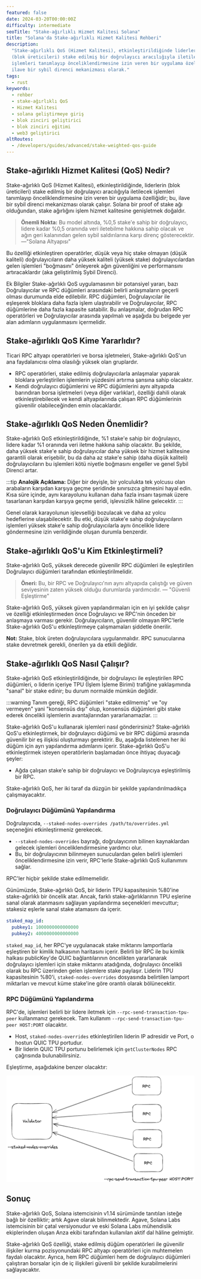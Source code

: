 ```yaml
---
featured: false
date: 2024-03-20T00:00:00Z
difficulty: intermediate
seoTitle: "Stake-ağırlıklı Hizmet Kalitesi Solana"
title: "Solana'da Stake-ağırlıklı Hizmet Kalitesi Rehberi"
description:
  "Stake-ağırlıklı QoS (Hizmet Kalitesi), etkinleştirildiğinde liderlerin 
  (blok üreticileri) stake edilmiş bir doğrulayıcı aracılığıyla iletilen 
  işlemleri tanımlayıp önceliklendirmesine izin veren bir uygulama özelliğidir, 
  ilave bir sybil direnci mekanizması olarak."
tags:
  - rust
keywords:
  - rehber
  - stake-ağırlıklı QoS
  - Hizmet Kalitesi
  - solana geliştirmeye giriş
  - blok zinciri geliştirici
  - blok zinciri eğitimi
  - web3 geliştirici
altRoutes:
  - /developers/guides/advanced/stake-weighted-qos-guide
---
```


## Stake-ağırlıklı Hizmet Kalitesi (QoS) Nedir?

Stake-ağırlıklı QoS (Hizmet Kalitesi), etkinleştirildiğinde, liderlerin (blok üreticileri) stake edilmiş bir doğrulayıcı aracılığıyla iletilecek işlemleri tanımlayıp önceliklendirmesine izin veren bir uygulama özelliğidir; bu, ilave bir sybil direnci mekanizması olarak çalışır. Solana bir proof of stake ağı olduğundan, stake ağırlığını işlem hizmet kalitesine genişletmek doğaldır. 

> **Önemli Nokta:** 
> Bu model altında, %0,5 stake'e sahip bir doğrulayıcı, lidere kadar %0,5 oranında veri iletebilme hakkına sahip olacak ve ağın geri kalanından gelen sybil saldırılarına karşı direnç gösterecektir. —"Solana Altyapısı"

Bu özelliği etkinleştiren operatörler, düşük veya hiç stake olmayan (düşük kaliteli) doğrulayıcıların daha yüksek kaliteli (yüksek stake) doğrulayıcılardan gelen işlemleri "boğmasını" önleyerek ağın güvenliğini ve performansını artıracaklardır (aka geliştirilmiş Sybil Direnci).


Ek Bilgiler
Stake-ağırlıklı QoS uygulamasının bir potansiyel yararı, bazı Doğrulayıcılar ve RPC düğümleri arasındaki belirli anlaşmaların geçerli olması durumunda elde edilebilir. RPC düğümleri, Doğrulayıcılar ile eşleşerek bloklara daha fazla işlem ulaştırabilir ve Doğrulayıcılar, RPC düğümlerine daha fazla kapasite satabilir. Bu anlaşmalar, doğrudan RPC operatörleri ve Doğrulayıcılar arasında yapılmalı ve aşağıda bu belgede yer alan adımların uygulanmasını içermelidir.


## Stake-ağırlıklı QoS Kime Yararlıdır?

Ticari RPC altyapı operatörleri ve borsa işletmeleri, Stake-ağırlıklı QoS'un ana faydalanıcısı olma olasılığı yüksek olan gruplardır. 

- RPC operatörleri, stake edilmiş doğrulayıcılarla anlaşmalar yaparak bloklara yerleştirilen işlemlerin yüzdesini artırma şansına sahip olacaktır.
- Kendi doğrulayıcı düğümlerini ve RPC düğümlerini aynı altyapıda barındıran borsa işletmeleri (veya diğer varlıklar), özelliği dahili olarak etkinleştirebilecek ve kendi altyapılarında çalışan RPC düğümlerinin güvenilir olabileceğinden emin olacaklardır.

## Stake-ağırlıklı QoS Neden Önemlidir?

Stake-ağırlıklı QoS etkinleştirildiğinde, %1 stake'e sahip bir doğrulayıcı, lidere kadar %1 oranında veri iletme hakkına sahip olacaktır. Bu şekilde, daha yüksek stake'e sahip doğrulayıcılar daha yüksek bir hizmet kalitesine garantili olarak erişebilir, bu da daha az stake'e sahip (daha düşük kaliteli) doğrulayıcıların bu işlemleri kötü niyetle boğmasını engeller ve genel Sybil Direnci artar.

:::tip
**Analojik Açıklama:**
Diğer bir deyişle, bir yolculukta tek yolcusu olan arabaların karşıdan karşıya geçme şeridinde sınırsızca gitmesini hayal edin. Kısa süre içinde, aynı karayolunu kullanan daha fazla insanı taşımak üzere tasarlanan karşıdan karşıya geçme şeridi, işlevsizlik hâline gelecektir.
:::

Genel olarak karayolunun işlevselliği bozulacak ve daha az yolcu hedeflerine ulaşabilecektir. Bu etki, düşük stake'e sahip doğrulayıcıların işlemleri yüksek stake'e sahip doğrulayıcılarla aynı öncelikle lidere göndermesine izin verildiğinde oluşan durumla benzerdir.

## Stake-ağırlıklı QoS'u Kim Etkinleştirmeli?

Stake-ağırlıklı QoS, yüksek derecede güvenilir RPC düğümleri ile eşleştirilen Doğrulayıcı düğümleri tarafından etkinleştirilmelidir. 

> **Öneri:** 
> Bu, bir RPC ve Doğrulayıcı'nın aynı altyapıda çalıştığı ve güven seviyesinin zaten yüksek olduğu durumlarda yardımcıdır. — "Güvenli Eşleştirme"

Stake-ağırlıklı QoS, yüksek güven yapılandırmaları için en iyi şekilde çalışır ve özelliği etkinleştirmeden önce Doğrulayıcı ve RPC'nin önceden bir anlaşmaya varması gerekir. Doğrulayıcıların, güvenilir olmayan RPC'lerle Stake-ağırlıklı QoS'u etkinleştirmeye çalışmamaları şiddetle önerilir.

**Not:** Stake, blok üreten doğrulayıcılara uygulanmalıdır. RPC sunucularına stake devretmek gerekli, önerilen ya da etkili değildir.

## Stake-ağırlıklı QoS Nasıl Çalışır?

Stake-ağırlıklı QoS etkinleştirildiğinde, bir doğrulayıcı ile eşleştirilen RPC düğümleri, o liderin içeriye TPU (İşlem İşleme Birimi) trafiğine yaklaşımında "sanal" bir stake edinir; bu durum normalde mümkün değildir.

:::warning
Tanım gereği, RPC düğümleri "stake edilmemiş" ve "oy vermeyen" yani "konsensüs dışı" olup, konsensüs düğümleri gibi stake ederek öncelikli işlemlerin avantajlarından yararlanamazlar.
:::

Stake-ağırlıklı QoS'u kullanarak işlemleri nasıl gönderirsiniz? Stake-ağırlıklı QoS'u etkinleştirmek, bir doğrulayıcı düğümü ve bir RPC düğümü arasında güvenilir bir eş ilişkisi oluşturmayı gerektirir. Bu, aşağıda listelenen her iki düğüm için ayrı yapılandırma adımlarını içerir. Stake-ağırlıklı QoS'u etkinleştirmek isteyen operatörlerin başlamadan önce ihtiyaç duyacağı şeyler:

- Ağda çalışan stake'e sahip bir doğrulayıcı ve Doğrulayıcıya eşleştirilmiş bir RPC.

Stake-ağırlıklı QoS, her iki taraf da düzgün bir şekilde yapılandırılmadıkça çalışmayacaktır.

### Doğrulayıcı Düğümünü Yapılandırma

Doğrulayıcıda, `--staked-nodes-overrides /path/to/overrides.yml` seçeneğini etkinleştirmeniz gerekecek. 

- `--staked-nodes-overrides` bayrağı, doğrulayıcının bilinen kaynaklardan gelecek işlemleri önceliklendirmesine yardımcı olur. 
- Bu, bir doğrulayıcının bilinmeyen sunuculardan gelen belirli işlemleri önceliklendirmesine izin verir, RPC'lerle Stake-ağırlıklı QoS kullanımını sağlar. 

RPC'ler hiçbir şekilde stake edilmemelidir.

Günümüzde, Stake-ağırlıklı QoS, bir liderin TPU kapasitesinin %80'ine stake-ağırlıklı bir öncelik atar. Ancak, farklı stake-ağırlıklarının TPU eşlerine sanal olarak atanmasını sağlayan yapılandırma seçenekleri mevcuttur; stakesiz eşlerle sanal stake atamasını da içerir.

```yml
staked_map_id:
  pubkey1: 1000000000000000
  pubkey2: 4000000000000000
```

`staked_map_id`, her RPC'ye uygulanacak stake miktarını lamportlarla eşleştiren bir kimlik halkasının haritasını içerir. Belirli bir RPC ile bu kimlik halkası publicKey'de QUIC bağlantılarının öncelikten yararlanarak doğrulayıcı işlemleri için stake miktarını atadığında, doğrulayıcı öncelikli olarak bu RPC üzerinden gelen işlemlere stake paylaşır. Liderin TPU kapasitesinin %80'i, `staked-nodes-overrides` dosyasında belirtilen lamport miktarları ve mevcut küme stake'ine göre orantılı olarak bölünecektir.

### RPC Düğümünü Yapılandırma

RPC'de, işlemleri belirli bir lidere iletmek için `--rpc-send-transaction-tpu-peer` kullanmanız gerekecek. Tam kullanım `--rpc-send-transaction-tpu-peer HOST:PORT` olacaktır. 

- Host, `staked-nodes-overrides` etkinleştirilen liderin IP adresidir ve Port, o hostun QUIC TPU portudur.
- Bir liderin QUIC TPU portunu belirlemek için `getClusterNodes` RPC çağrısında bulunabilirsiniz.

Eşleştirme, aşağıdakine benzer olacaktır:

![Stake-ağırlıklı QoS için Doğrulayıcı ile RPC'lerin eşleşmesi diyagramı](../../../images/solana/public/assets/guides/stake-weighted-qos-guide/peered-RPCs-guide.png)

## Sonuç

Stake-ağırlıklı QoS, Solana istemcisinin v1.14 sürümünde tanıtılan isteğe bağlı bir özelliktir; artık Agave olarak bilinmektedir. Agave, Solana Labs istemcisinin bir çatal versiyonudur ve eski Solana Labs mühendislik ekiplerinden oluşan Anza ekibi tarafından kullanılan aktif dal hâline gelmiştir.

Stake-ağırlıklı QoS özelliği, stake edilmiş düğüm operatörleri ile güvenilir ilişkiler kurma pozisyonundaki RPC altyapı operatörleri için muhtemelen faydalı olacaktır. Ayrıca, hem RPC düğümleri hem de doğrulayıcı düğümleri çalıştıran borsalar için de iç ilişkileri güvenli bir şekilde kurabilmelerini sağlayacaktır.